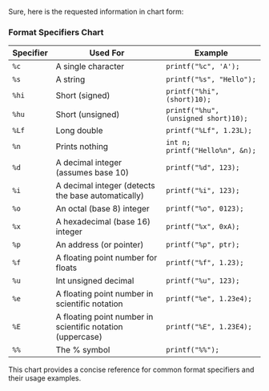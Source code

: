 Sure, here is the requested information in chart form:

### Format Specifiers Chart

| Specifier | Used For                                      | Example                    |
|-----------|-----------------------------------------------|----------------------------|
| `%c`      | A single character                            | `printf("%c", 'A');`       |
| `%s`      | A string                                      | `printf("%s", "Hello");`   |
| `%hi`     | Short (signed)                                | `printf("%hi", (short)10);`|
| `%hu`     | Short (unsigned)                              | `printf("%hu", (unsigned short)10);` |
| `%Lf`     | Long double                                   | `printf("%Lf", 1.23L);`    |
| `%n`      | Prints nothing                                | `int n; printf("Hello%n", &n);` |
| `%d`      | A decimal integer (assumes base 10)           | `printf("%d", 123);`       |
| `%i`      | A decimal integer (detects the base automatically) | `printf("%i", 123);` |
| `%o`      | An octal (base 8) integer                     | `printf("%o", 0123);`      |
| `%x`      | A hexadecimal (base 16) integer               | `printf("%x", 0xA);`       |
| `%p`      | An address (or pointer)                       | `printf("%p", ptr);`       |
| `%f`      | A floating point number for floats            | `printf("%f", 1.23);`      |
| `%u`      | Int unsigned decimal                          | `printf("%u", 123);`       |
| `%e`      | A floating point number in scientific notation| `printf("%e", 1.23e4);`    |
| `%E`      | A floating point number in scientific notation (uppercase) | `printf("%E", 1.23E4);` |
| `%%`      | The % symbol                                  | `printf("%%");`            |

This chart provides a concise reference for common format specifiers and their usage examples.